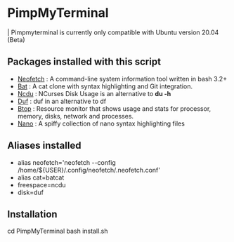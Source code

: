 # PimpMyTerminal
| Pimpmyterminal is currently only compatible with Ubuntu version 20.04 (Beta)

## Packages installed with this script
* [Neofetch](https://github.com/dylanaraps/neofetch) : A command-line system information tool written in bash 3.2+
* [Bat](https://github.com/sharkdp/bat) : A cat clone with syntax highlighting and Git integration.
* [Ncdu](https://linux.die.net/man/1/ncdu) : NCurses Disk Usage is an alternative to **du -h**
* [Duf](https://github.com/muesli/duf) : duf in an alternative to df
* [Btop](https://github.com/aristocratos/btop) : Resource monitor that shows usage and stats for processor, memory, disks, network and processes.
* [Nano](https://github.com/serialhex/nano-highlight) : A spiffy collection of nano syntax highlighting files

## Aliases installed
* alias neofetch='neofetch --config /home/${USER}/.config/neofetch/.neofetch.conf'
* alias cat=batcat
* freespace=ncdu
* disk=duf

## Installation
cd PimpMyTerminal
bash install.sh
